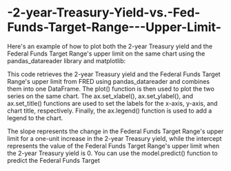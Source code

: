 # -2-year-Treasury-Yield-vs.-Fed-Funds-Target-Range---Upper-Limit-

Here's an example of how to plot both the 2-year Treasury yield and the Federal Funds Target Range's upper limit 
on the same chart using the pandas_datareader library and matplotlib:

This code retrieves the 2-year Treasury yield and the Federal Funds Target Range's upper limit from FRED using 
pandas_datareader and combines them into one DataFrame. The plot() function is then used to plot the two series on the same chart. 
The ax.set_xlabel(), ax.set_ylabel(), and ax.set_title() functions are used to set the labels for the x-axis, y-axis, and chart title, respectively. 
Finally, the ax.legend() function is used to add a legend to the chart.

The slope represents the change in the Federal Funds Target Range's upper limit for a one-unit increase in the 2-year Treasury yield, while the intercept represents the value of the Federal Funds Target Range's upper limit when the 2-year Treasury yield is 0. You can use the model.predict() function to predict the Federal Funds Target 

